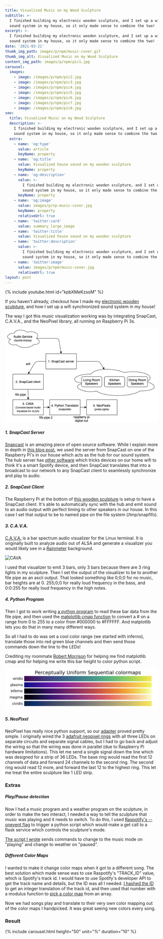 ```yaml
---
title: Visualized Music on my Wood Sculpture
subtitle: >-
  I finished building my electronic wooden sculpture, and I set up a wifi synchronized
  sound system in my house, so it only made sense to combine the two!
excerpt: >-
  I finished building my electronic wooden sculpture, and I set up a wifi synchronized
  sound system in my house, so it only made sense to combine the two!
date: '2021-03-21'
thumb_img_path: images/p/npm/music-cover.gif
thumb_img_alt: Visualized Music on my Wood Sculpture
content_img_path: images/p/npm/pic1.jpg
carousel:
  images: 
    - image: /images/p/npm/pic2.jpg
    - image: /images/p/npm/pic3.jpg
    - image: /images/p/npm/pic4.jpg
    - image: /images/p/npm/pic5.jpg
    - image: /images/p/npm/pic6.jpg
    - image: /images/p/npm/pic7.jpg
    - image: /images/p/npm/pic8.jpg
seo:
  title: Visualized Music on my Wood Sculpture
  description: >-
    I finished building my electronic wooden sculpture, and I set up a wifi synchronized
    sound system in my house, so it only made sense to combine the two!
  extra:
    - name: 'og:type'
      value: article
      keyName: property
    - name: 'og:title'
      value: Visualized house sound on my wooden sculpture
      keyName: property
    - name: 'og:description'
      value: >-
        I finished building my electronic wooden sculpture, and I set up a wifi synchronized
        sound system in my house, so it only made sense to combine the two!
      keyName: property
    - name: 'og:image'
      value: images/p/np-music-cover.jpg
      keyName: property
      relativeUrl: true
    - name: 'twitter:card'
      value: summary_large_image
    - name: 'twitter:title'
      value: Visualized house sound on my wooden sculpture
    - name: 'twitter:description'
      value: >-
        I finished building my electronic wooden sculpture, and I set up a wifi synchronized
        sound system in my house, so it only made sense to combine the two!
    - name: 'twitter:image'
      value: images/p/npm/music-cover.jpg
      relativeUrl: true
layout: post
---
```


{% include youtube.html id="kpbXMeKzsoM" %}

If you haven't already, checkout how I made my [electronic wooden sculpture](/posts/neopixel-wood-sculpture/), and how I set up a wifi synchronized 
  sound system in my house!

The way I got this music visualization working was by integrating SnapCast, C.A.V.A., and the NeoPixel library, all running on Raspberry Pi 3s.

![system diagram](/images/p/npm/sys-diagram.png)

<h5>1. SnapCast Server</h5>

[Snapcast](https://github.com/badaix/snapcast) is an amazing piece of open source software. While I explain more in depth
in [this blog post](/posttbd/), we used the server from SnapCast on one of the Raspberry Pi's in our house
which acts as the hub for our sound system. The hub server has [other software](https://github.com/dtcooper/raspotify) 
which tricks devices on our home wifi to think it's a smart Spotify device, and then SnapCast translates that into a
 broadcast to our network to any SnapCast client to seamlessly synchronize and play to audio.

<h5>2. SnapCast Client</h5>

The Raspberry Pi at the bottom of [this wooden sculpture](/posts/neopixel-wood-sculpture/) is setup to have
a SnapCast client. It's able to automatically sync with the hub and emit sound to an audio output 
with perfect timing to other speakers in our house. In this case I set that output to be to named pipe on the file system (/tmp/snapfifo).

<h5>3. C.A.V.A.</h5>

[C.A.V.A.](https://github.com/karlstav/cava) is a bar spectrum audio visualizer for the Linux terminal. It is originally
built to analyze audio out of ALSA and generate a visualizer you would likely see in a [Rainmeter](https://www.rainmeter.net/)
background. 

![CAVA](https://raw.githubusercontent.com/karlstav/cava/master/example_files/cava.gif)

I used that visualizer to emit 3 bars, only 3 bars because there are 3 ring lights in my sculpture. Then I set the
output of the visualizer to be to another file pipe as an ascii output. That looked something like 0;0;0 for no music, 
bar heights are at 0. 255;0;0 for really loud frequency in the bass, and 0:0:255 for really loud frequency in the high notes.

<h5>4. Python Program</h5>

Then I got to work writing [a python program](https://github.com/Esaych/neopixel-server/blob/main/music.py) to read these 
bar data from the file pipe, and then used the [matplotlib cmap function](https://matplotlib.org/stable/gallery/color/colormap_reference.html)
to convert a # on a range from 0 to 255 to a color from #000000 to #FFFFFF. And matplotlib lets you
do that in many many different ways.

So all I had to do was set a cool color range (we started with inferno), translate those into red green blue channels
 and then send those commands down the line to the LEDs!
 
Crediting my roommate [Robert Morrison](https://www.linkedin.com/in/robmorr/) for helping me find matplotlib cmap and for 
helping me write this bar height to color python script.

![Color Map](/images/p/npm/colormap.png)

<h5>5. NeoPixel</h5>

NeoPixel has really nice python support, so our [adapter](https://github.com/Esaych/neopixel-server/blob/main/control.py) proved pretty simple.
I originally wired the 3 [adafruit neopixel rings](https://www.amazon.com/dp/B00KAE3R1U/) with all three LEDs
on separate circuits and separate signal cables, but I had to go back and adjust the wiring so that the wiring was
done in parallel (due to Raspberry Pi hardware limitations). This let me send a single signal down the line which 
was designed for a strip of 36 LEDs. The base ring would read the first 12 channels of data and forward 24 channels to the second ring. 
The second ring would read 12 more, and forward the last 12 to the highest ring. This let me treat the entire sculpture like 1 LED strip.

<h3>Extras</h3>

<h5>Play/Pause detection</h5>

Now I had a music program and a weather program on the sculpture, in order to make the two interact, I needed a way to
tell the sculpture that music was playing and it needs to switch. To do this, I used [Raspotify's --onevent flag](https://github.com/librespot-org/librespot/discussions/639)
 to trigger a python script which would make a get call to a flask service which controls the sculpture's mode.
 
 [The script I wrote](https://github.com/Esaych/neopixel-server/blob/main/snapserver/spotifyEvent.py) sends commands
 to change to the music mode on "playing" and change to weather on "paused". 
 
<h5>Different Color Maps</h5>
 
I wanted to make it change color maps when it got to a different song. The best solution which made sense was to use
Raspotify's "TRACK_ID" value, which is Spotify's track id. I would have to use Spotify's developer API to get the track
name and details, but the ID was all I needed. [I hashed the ID](https://github.com/Esaych/neopixel-server/blob/main/server.py#L139) 
to get an integer translation of the track id, and then
used that number with a modulus function to [pick a color map](https://github.com/Esaych/neopixel-server/blob/main/music.py#L76) from an array.

Now we had songs play and translate to their very own color mapping out of the color maps I handpicked. It was great seeing new colors every song. 

<h3>Result</h3>

{% include carousel.html height="50" unit="%" duration="10" %}